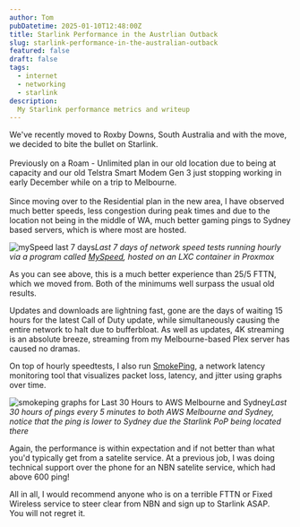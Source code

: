 ```yaml
---
author: Tom
pubDatetime: 2025-01-10T12:48:00Z
title: Starlink Performance in the Austrlian Outback
slug: starlink-performance-in-the-australian-outback
featured: false
draft: false
tags:
  - internet
  - networking
  - starlink
description:
  My Starlink performance metrics and writeup
---
```


We've recently moved to Roxby Downs, South Australia and with the move, we decided to bite the bullet on Starlink.
<br> <br>
Previously on a Roam - Unlimited plan in our old location due to being at capacity and our old Telstra Smart Modem Gen 3 just stopping working in early December while on a trip to Melbourne.
<br> <br>
Since moving over to the Residential plan in the new area, I have observed much better speeds, less congestion during peak times and due to the location not being in the middle of WA, much better gaming pings to Sydney based servers, which is where most are hosted.

![mySpeed last 7 days](@assets/images/mySpeed-last-7-days.png)*Last 7 days of network speed tests running hourly via a program called [MySpeed](https://github.com/gnmyt/myspeed), hosted on an LXC container in Proxmox*


As you can see above, this is a much better experience than 25/5 FTTN, which we moved from. Both of the minimums well surpass the usual old results.

Updates and downloads are lightning fast, gone are the days of waiting 15 hours for the latest Call of Duty update, while simultaneously causing the entire network to halt due to bufferbloat. As well as updates, 4K streaming is an absolute breeze, streaming from my Melbourne-based Plex server has caused no dramas.

On top of hourly speedtests, I also run [SmokePing](https://oss.oetiker.ch/smokeping/index.en.html), a network latency monitoring tool that visualizes packet loss, latency, and jitter using graphs over time.

![smokeping graphs for Last 30 Hours to AWS Melbourne and Sydney](@assets/images/smokepings.png)*Last 30 hours of pings every 5 minutes to both AWS Melbourne and Sydney, notice that the ping is lower to Sydney due the Starlink PoP being located there*


Again, the performance is within expectation and if not better than what you'd typically get from a satelite service. At a previous job, I was doing technical support over the phone for an NBN satelite service, which had above 600 ping!

All in all, I would recommend anyone who is on a terrible FTTN or Fixed Wireless service to steer clear from NBN and sign up to Starlink ASAP. 
<br>You will not regret it.